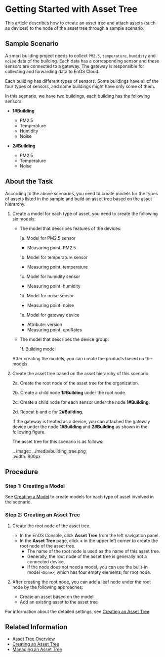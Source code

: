 # Getting Started with Asset Tree

This article describes how to create an asset tree and attach assets (such as devices) to the node of the asset tree through a sample scenario.

## Sample Scenario

A smart building project needs to collect `PM2.5`, `temperature`, `humidity` and `noise` data of the building. Each data has a corresponding sensor and these sensors are connected to a gateway. The gateway is responsible for collecting and forwarding data to EnOS Cloud.

Each building has different types of sensors. Some buildings have all of the four types of sensors, and some buildings might have only some of them.

In this scenario, we have two buildings, each building has the following sensors:

- **1#Building**
  - PM2.5
  - Temperature
  - Humidity
  - Noise

- **2#Building**
  - PM2.5
  - Temperature
  - Noise


## About the Task

According to the above scenarios, you need to create models for the types of assets listed in the sample and build an asset tree based on the asset hierarchy.

1. Create a model for each type of asset, you need to create the following six models:

   - The model that describes features of the devices:

     1a. Model for PM2.5 sensor

        - Measuring point: PM2.5

     1b. Model for temperature sensor

        - Measuring point: temperature

     1c. Model for humidity sensor

        - Measuring point: humidity

     1d. Model for noise sensor

        - Measuring point: noise

     1e. Model for gateway device

        - Attribute: version
        - Measuring point: cpuRates

   - The model that describes the device group:

     1f. Building model

   After creating the models, you can create the products based on the models.

2. Create the asset tree based on the asset hierarchy of this scenario.

   2a. Create the root node of the asset tree for the organization.

   2b. Create a child node **1#Building** under the root node.

   2c. Create a child node for each sensor under the node **1#Building**.

   2d. Repeat b and c for **2#Building**.

   If the gateway is treated as a device, you can attached the gateway device under the node **1#Building** and **2#Building** as shown in the following figure.

   The asset tree for this scenario is as follows:

   .. image:: ../media/building_tree.png   
      :width: 800px


## Procedure

### Step 1: Creating a Model

See [Creating a Model](../model/creating_model) to create models for each type of asset involved in the scenario.

### Step 2: Creating an Asset Tree

1. Create the root node of the asset tree.

   - In the EnOS Console, click **Asset Tree** from the left navigation panel.
   - In the **Asset Tree** page, click **+** in the upper left corner to create the root node of the asset tree.
     - The name of the root node is used as the name of this asset tree.
     - Generally, the root node of the asset tree is generally not a connected device.
     - If the node does not need a model, you can use the built-in model `<None>`, which has four empty elements, for root node.

2. After creating the root node, you can add a leaf node under the root node by the following approaches:

   - Create an asset based on the model
   - Add an existing asset to the asset tree

For information about the detailed settings, see [Creating an Asset Tree](creating_assettree).

## Related Information

- [Asset Tree Overview](assettree_overview)
- [Creating an Asset Tree](creating_assettree)
- [Managing an Asset Tree](managing_assettree)
